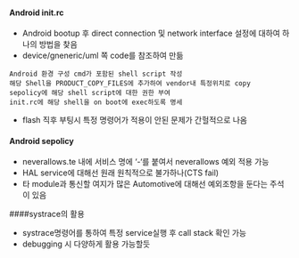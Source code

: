 #### Android init.rc
* Android bootup 후 direct connection 및 network interface 설정에 대하여 하나의 방법을 찾음
* device/gneneric/uml 쪽 code를 참조하여 만듦
```
Android 환경 구성 cmd가 포함된 shell script 작성
해당 Shell을 PRODUCT_COPY_FILES에 추가하여 vendor내 특정위치로 copy
sepolicy에 해당 shell script에 대한 권한 부여
init.rc에 해당 shell을 on boot에 exec하도록 명세
```
* flash 직후 부팅시 특정 명령어가 적용이 안된 문제가 간헐적으로 나옴

#### Android sepolicy
* neverallows.te 내에 서비스 명에 ‘-‘를 붙여서 neverallows 예외 적용 가능
* HAL service에 대해선 원래 원칙적으로 불가하나(CTS fail)
* 타 module과 통신할 여지가 많은 Automotive에 대해선 예외조항을 둔다는 주석이 있음

####systrace의 활용
* systrace명령어를 통하여 특정 service실행 후 call stack 확인 가능
* debugging 시 다양하게 활용 가능할듯
